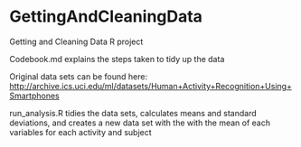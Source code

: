 # GettingAndCleaningData
 Getting and Cleaning Data R project

 Codebook.md explains the steps taken to tidy up the data
 
 Original data sets can be found here:
 http://archive.ics.uci.edu/ml/datasets/Human+Activity+Recognition+Using+Smartphones 
 
 run_analysis.R tidies the data sets, calculates means and standard deviations, and
 creates a new data set with the with the mean of each variables for each activity 
 and subject